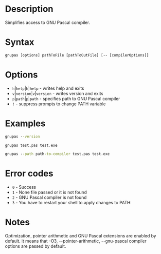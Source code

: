 # Description

Simplifies access to GNU Pascal compiler.

# Syntax
```bat
gnupas [options] pathToFile [pathToOutFile] [-- [compilerOptions]]
```

# Options
- `h`|`help`|`h`|`help` - writes help and exits
- `v`|`version`|`v`|`version` - writes version and exits
- `p`|`path`|`p`|`path` - specifies path to GNU Pascal compiler
- `!` - suppress prompts to change PATH variable
    
# Examples
```bat
gnupas --version
```

```bat
gnupas test.pas test.exe
```

```bat
gnupas --path path-to-compiler test.pas test.exe
```
# Error codes
- `0` - Success
- `1` - None file passed or it is not found
- `2` - GNU Pascal compiler is not found
- `3` - You have to restart your shell to apply changes to PATH
    
# Notes
Optimization, pointer arithmetic and GNU Pascal extensions are enabled by default.
It means that -O3, --pointer-arithmetic, --gnu-pascal compiler options are passed by default.

